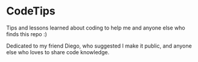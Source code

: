 # CodeTips
Tips and lessons learned about coding to help me and anyone else who finds this repo :) 

Dedicated to my friend Diego, who suggested I make it public, and anyone else who loves to share code knowledge. 
